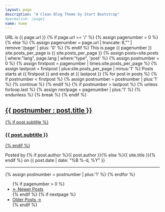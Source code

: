 ```yaml
---
layout: page
description: "A Clean Blog Theme by Start Bootstrap"
#permalink: /page1
name: home
---
```


URL is {{ page.url }}
{% if page.url == '/' %}
{% assign pagenumber = 0 %}
{% else %}
{% assign pagenumber = page.url | truncate: 6,"" | remove:'/page' | plus: '0' %}
{% endif %}
This is page {{ pagenumber }}
site.posts_per_page is {{ site.posts_per_page }}
{% assign posts=site.posts | where:"lang", page.lang | where:"type", 'post' %}
{% assign postnumber = 0 %}
{% assign firstpost = pagenumber | times:site.posts_per_page %}
{% assign lastpost = firstpost | plus:site.posts_per_page | minus:'1' %}
Posts starts at {{ firstpost }} and ends at {{ lastpost }}
{% for post in posts %}
{% if postnumber < firstpost %}
{% assign postnumber = postnumber | plus:'1' %}
{% continue %}
{% endif %}
{% if postnumber > lastpost %}
{% unless forloop.last %}
{% assign nextpage = pagenumber | plus:'1' %}
{% endunless %}
{% break %}
{% endif %}
<div class="post-preview">
    <a href="{{ post.url | prepend: site.baseurl }}">
        <h2 class="post-title">{{ postnumber :          post.title }}
        </h2>
        {% if post.subtitle %}
        <h3 class="post-subtitle">
            {{ post.subtitle }}
        </h3>
        {% endif %}
    </a>
    <p class="post-meta">Posted by {% if post.author %}{{ post.author }}{% else %}{{ site.title }}{% endif %} on {{ post.date | date: "%B %-d, %Y" }}</p>
</div>
<hr>
{% assign postnumber = postnumber | plus:'1' %}
{% endfor %}
<!--
{% include list.html %}
-->

<!-- Pager -->
<ul class="pager">
    {% if pagenumber > 0 %}
    <li class="previous">
        <a href="{{ pagenumber | minus:'1' | prepend: '/page' | prepend: site.baseurl }}">&larr; Newer Posts</a>
    </li>
    {% endif %}
    {% if nextpage %}
    <li class="next">
        <a href="{{ nextpage | prepend: '/page' | prepend: site.basurl }}">Older Posts &rarr;</a>
    </li>
    {% endif %}
</ul>
